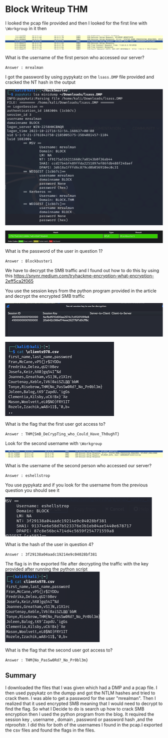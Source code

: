 # Block Writeup THM



I looked the pcap file provided and then I looked for the first line with `\Workgroup` in it then 

![Screenshot](https://github.com/SNUFFKEY/Writeups/blob/main/Block/Pasted%20image%2020240904200416.png)

What is the username of the first person who accessed our server?  

`Answer : mrealman`

I got the password by using pypykatz on the `lsass.DMP` file provided and cracked the NT hash in the output

![Screenshot](https://github.com/SNUFFKEY/Writeups/blob/main/Block/Pasted%20image%2020240904200553.png)

![](https://github.com/SNUFFKEY/Writeups/blob/main/Block/Pasted%20image%2020240904200632.png)

What is the password of the user in question 1?

`Answer : Blockbuster1`


We have to decrypt the SMB traffic and I found out how to do this by using this https://snynr.medium.com/tryhackme-encryption-what-encryption-2eff5ca2f065


You use the session keys from the python program provided in the article and decrypt the encrypted SMB traffic 

![](https://github.com/SNUFFKEY/Writeups/blob/main/Block/Pasted%20image%2020240904201446.png)

![](https://github.com/SNUFFKEY/Writeups/blob/main/Block/Pasted%20image%2020240904201207.png)

What is the flag that the first user got access to?  

`Answer : THM{SmB_DeCrypTing_who_Could_Have_Th0ughT}`


Look for the second username with `\Workgroup` 

![](https://github.com/SNUFFKEY/Writeups/blob/main/Block/Pasted%20image%2020240904201320.png)

What is the username of the second person who accessed our server?  

`Answer : eshellstrop`

You use pypykatz and if you look for the username from the previous question you should see it 


![](https://github.com/SNUFFKEY/Writeups/blob/main/Block/Pasted%20image%2020240904201749.png)

What is the hash of the user in question 4?

`Answer : 3f29138a04aadc19214e9c04028bf381`


The flag is in the exported file after decrypting the traffic with the key provided after running the python script 
![](https://github.com/SNUFFKEY/Writeups/blob/main/Block/Pasted%20image%2020240904201014.png)

What is the flag that the second user got access to?

`Answer : THM{No_PasSw0Rd?_No_Pr0bl3m}`


## Summary

I downloaded the files that I was given which had a DMP and a pcap file. I then used pypykatz on the dumpp and got the NTLM hashes and tried to crack them. I was able to get 
a password for the user "mrealman". Then I realized that it used encrypted SMB meaning that I would need to decrypt to find the flag. So what I Decide to do is search up how
to crack SMB encryption then I used the python program from the blog. It required the session key , username , domain , password or password hash ,and the ntproofstr. I did
this for both of the usernames I found in the pcap.I exported the csv files and found the flags in the files.
